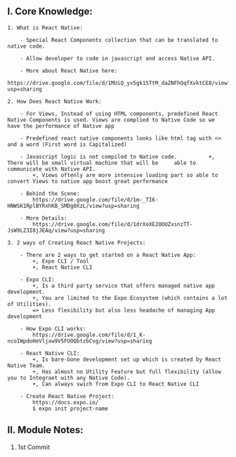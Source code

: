 ## I. Core Knowledge:

    1. What is React Native:

        - Special React Components collection that can be translated to native code.

        - Allow developer to code in javascript and access Native API.

        - More about React Native here:
            https://drive.google.com/file/d/1MUiQ_yv5gk15TtM_daZNFhOqfXvktCE8/view?usp=sharing

    2. How Does React Native Work:

        - For Views, Instead of using HTML components, predefined React Native Components is used. Views are complied to Native Code so we have the performance of Native app

        - Predefined react native components looks like html tag with <> and a word (First word is Capitalized)

        - Javascript logic is not compiled to Native code.          +, There will be small virtual machine that will be     able to communicate with Native API.
            +, Views oftenly are more intensive loading part so able to convert Views to native app boost great performance

        - Behind the Scene:
            https://drive.google.com/file/d/1m-_TI6-HNWSK1RplBYRxhKB_SMDg0XzL/view?usp=sharing

        - More Details:
            https://drive.google.com/file/d/1drXoXE2OOUZxsnzTT-JsW9LZ3I8jJEAq/view?usp=sharing

    3. 2 ways of Creating React Native Projects:

        - There are 2 ways to get started on a React Native App:
            +, Expo CLI / Tool
            +, React Native CLI

        - Expo CLI:
            +, Is a third party service that offers managed native app development.
            +, You are limited to the Expo Ecosystem (which contains a lot of Utilities).
            => Less flexibility but also less headache of managing App development

        - How Expo CLI works:
            https://drive.google.com/file/d/1_K-ncoIWpdoHeVljxw9V5FUOQbtzbCvg/view?usp=sharing

        - React Native CLI:
            +, Is bare-bone development set up which is created by React Native Team.
            +, Has almost no Utility Feature but full flexibility (allow you to Integraet with any Native Code).
            +, Can always swich from Expo CLI to React Native CLI

        - Create React Native Project:
            https://docs.expo.io/
            $ expo init project-name

## II. Module Notes:

1. 1st Commit
